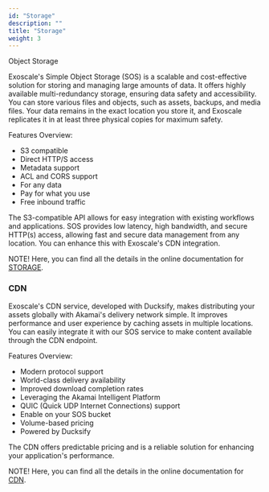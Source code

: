 ```yaml
---
id: "Storage"
description: ""
title: "Storage"
weight: 3
---
```


Object Storage

Exoscale's Simple Object Storage (SOS) is a scalable and cost-effective solution for storing and managing large amounts of data. It offers highly available multi-redundancy storage, ensuring data safety and accessibility. You can store various files and objects, such as assets, backups, and media files. Your data remains in the exact location you store it, and Exoscale replicates it in at least three physical copies for maximum safety.

Features Overview:
 - S3 compatible
 - Direct HTTP/S access
 - Metadata support
 - ACL and CORS support
 - For any data
 - Pay for what you use
 - Free inbound traffic

The S3-compatible API allows for easy integration with existing workflows and applications. SOS provides low latency, high bandwidth, and secure HTTP(s) access, allowing fast and secure data management from any location. You can enhance this with Exoscale's CDN integration.

NOTE! Here, you can find all the details in the online documentation for [STORAGE](https://community.exoscale.com/product/storage/).

### CDN

Exoscale's CDN service, developed with Ducksify, makes distributing your assets globally with Akamai's delivery network simple. It improves performance and user experience by caching assets in multiple locations. You can easily integrate it with our SOS service to make content available through the CDN endpoint.

Features Overview:
 - Modern protocol support
 - World-class delivery availability
 - Improved download completion rates
 - Leveraging the Akamai Intelligent Platform
 - QUIC (Quick UDP Internet Connections) support
 - Enable on your SOS bucket
 - Volume-based pricing
 - Powered by Ducksify

The CDN offers predictable pricing and is a reliable solution for enhancing your application's performance.

NOTE! Here, you can find all the details in the online documentation for [CDN](https://community.exoscale.com/product/networking/cdn/).
